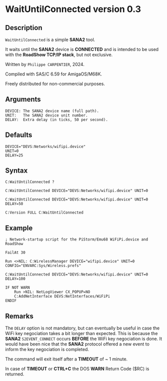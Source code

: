 # **WaitUntilConnected** version 0.3

## **Description**

`WaitUntilConnected` is a simple **SANA2** tool.

It waits until the **SANA2** device is **CONNECTED** and is intended to be used with the **RoadShow TCP/IP stack**, but not exclusive.
 
Written by `Philippe CARPENTIER`, 2024.

Compiled with SAS/C 6.59 for AmigaOS/M68K.

Freely distributed for non-commercial purposes.

## **Arguments**

```
DEVICE: The SANA2 device name (full path).
UNIT:   The SANA2 device unit number.
DELAY:  Extra delay (in ticks, 50 per second).
```

## **Defaults**

```
DEVICE="DEVS:Networks/wifipi.device"
UNIT=0
DELAY=25
```
 
## **Syntax**

`C:WaitUntilConnected ?`

`C:WaitUntilConnected DEVICE="DEVS:Networks/wifipi.device" UNIT=0`

`C:WaitUntilConnected DEVICE="DEVS:Networks/wifipi.device" UNIT=0 DELAY=50`

`C:Version FULL C:WaitUntilConnected`
 
## **Example**

```
; Network-startup script for the PiStorm/Emu68 WiFiPi.device and RoadShow

FailAt 30

Run <>NIL: C:WirelessManager DEVICE="wifipi.device" UNIT=0 CONFIG="ENVARC:Sys/Wireless.prefs"

C:WaitUntilConnected DEVICE="DEVS:Networks/wifipi.device" UNIT=0 DELAY=100

IF NOT WARN
    Run >NIL: NetLogViewer CX_POPUP=NO
    C:AddNetInterface DEVS:NetInterfaces/WiFiPi
ENDIF
```

## **Remarks**

The `DELAY` option is not mandatory, but can eventually be useful in case the WiFi key negociation takes a bit longer than expected. This is because the **SANA2** `S2EVENT_CONNECT` occurs **BEFORE** the WiFi key negociation is done. It would have been nice that the **SANA2** protocol offered a new event to inform the key negociation is completed.

The command will exit itself after a **TIMEOUT** of ~ 1 minute.

In case of **TIMEOUT** or **CTRL+C** the DOS **WARN** Return Code ($RC) is returned.
